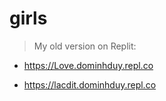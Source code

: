 # girls

> My old version on Replit: 

- https://Love.dominhduy.repl.co

- https://lacdit.dominhduy.repl.co

